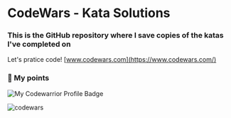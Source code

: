 # CodeWars - Kata Solutions
### This is the GitHub repository where I save copies of the katas I've completed on
 
Let's pratice code! [www.codewars.com](https://www.codewars.com/)

### :rocket: My points
![My Codewarrior Profile Badge](https://www.codewars.com/users/luanperosa/badges/large)

![codewars](https://user-images.githubusercontent.com/50602816/85193044-791f7080-b29b-11ea-99e5-d4766022b746.gif)

